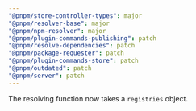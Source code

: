 ```yaml
---
"@pnpm/store-controller-types": major
"@pnpm/resolver-base": major
"@pnpm/npm-resolver": major
"@pnpm/plugin-commands-publishing": patch
"@pnpm/resolve-dependencies": patch
"@pnpm/package-requester": patch
"@pnpm/plugin-commands-store": patch
"@pnpm/outdated": patch
"@pnpm/server": patch
---
```


The resolving function now takes a `registries` object.
